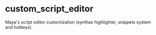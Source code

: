 # custom_script_editor
Maya's script editor customization (synthax highlighter, snippets system and hotkeys).
